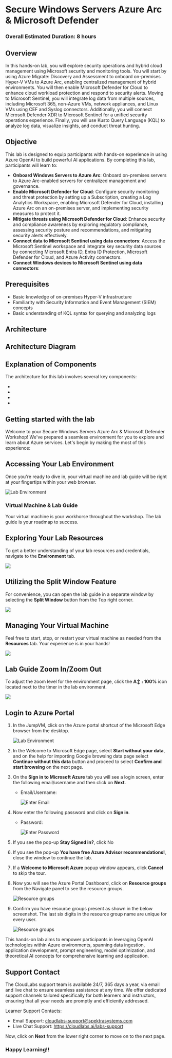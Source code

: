 # Secure Windows Servers Azure Arc & Microsoft Defender

### Overall Estimated Duration: 8 hours

## Overview

In this hands-on lab, you will explore security operations and hybrid cloud management using Microsoft security and monitoring tools. You will start by using Azure Migrate: Discovery and Assessment to onboard on-premises Hyper-V VMs to Azure Arc, enabling centralized management of hybrid environments. You will then enable Microsoft Defender for Cloud to enhance cloud workload protection and respond to security alerts. Moving to Microsoft Sentinel, you will integrate log data from multiple sources, including Microsoft 365, non-Azure VMs, network appliances, and Linux VMs using CEF and Syslog connectors. Additionally, you will connect Microsoft Defender XDR to Microsoft Sentinel for a unified security operations experience. Finally, you will use Kusto Query Language (KQL) to analyze log data, visualize insights, and conduct threat hunting.

## Objective

This lab is designed to equip participants with hands-on experience in using Azure OpenAI to build powerful AI applications. By completing this lab, participants will learn to:

- **Onboard Windows Servers to Azure Arc**: Onboard on-premises servers to Azure Arc-enabled servers for centralized management and governance.
- **Enable Microsoft Defender for Cloud**: Configure security monitoring and threat protection by setting up a Subscription, creating a Log Analytics Workspace, enabling Microsoft Defender for Cloud, installing Azure Arc on an on-premises server, and implementing security measures to protect it.
- **Mitigate threats using Microsoft Defender for Cloud**: Enhance security and compliance awareness by exploring regulatory compliance, assessing security posture and recommendations, and mitigating security alerts effectively.
- **Connect data to Microsoft Sentinel using data connectors**: Access the Microsoft Sentinel workspace and integrate key security data sources by connecting Microsoft Entra ID, Entra ID Protection, Microsoft Defender for Cloud, and Azure Activity connectors.
- **Connect Windows devices to Microsoft Sentinel using data connectors**:


## Prerequisites

- Basic knowledge of on-premises Hyper-V infrastructure
- Familiarity with Security Information and Event Management (SIEM) concepts
- Basic understanding of KQL syntax for querying and analyzing logs

## Architecture


## Architecture Diagram



## Explanation of Components

The architecture for this lab involves several key components:

-
-
-
-

## Getting started with the lab
 
Welcome to your Secure Windows Servers Azure Arc & Microsoft Defender Workshop! We've prepared a seamless environment for you to explore and learn about Azure services. Let's begin by making the most of this experience:
 
## Accessing Your Lab Environment
 
Once you're ready to dive in, your virtual machine and lab guide will be right at your fingertips within your web browser.
 
   ![](media/labguide-1.png "Lab Environment")

### Virtual Machine & Lab Guide
 
Your virtual machine is your workhorse throughout the workshop. The lab guide is your roadmap to success.
 
## Exploring Your Lab Resources
 
To get a better understanding of your lab resources and credentials, navigate to the **Environment** tab.
 
   ![](media/miw(3-3).png)
 
## Utilizing the Split Window Feature
 
For convenience, you can open the lab guide in a separate window by selecting the **Split Window** button from the Top right corner.
 
   ![](media/labguide-1-1.png)
 
## Managing Your Virtual Machine
 
Feel free to start, stop, or restart your virtual machine as needed from the **Resources** tab. Your experience is in your hands!
 
  ![](media/res-1.png)

## Lab Guide Zoom In/Zoom Out
 
To adjust the zoom level for the environment page, click the **A↕ : 100%** icon located next to the timer in the lab environment.

   ![](media/zoom-feature.png)

## Login to Azure Portal

1. In the JumpVM, click on the Azure portal shortcut of the Microsoft Edge browser from the desktop.

   ![](media/img-3.png "Lab Environment")

1. In the Welcome to Microsoft Edge page, select **Start without your data**, and on the help for importing Google browsing data page select **Continue without this data** button and proceed to select **Confirm and start browsing** on the next page.
   
1. On the **Sign in to Microsoft Azure** tab you will see a login screen, enter the following email/username and then click on **Next**. 
   * Email/Username: <inject key="AzureAdUserEmail"></inject>
   
     ![](media/image7.png "Enter Email")
     
1. Now enter the following password and click on **Sign in**.
   * Password: <inject key="AzureAdUserPassword"></inject>
   
     ![](media/image8.png "Enter Password")
     
1. If you see the pop-up **Stay Signed in?**, click No

1. If you see the pop-up **You have free Azure Advisor recommendations!**, close the window to continue the lab.

1. If a **Welcome to Microsoft Azure** popup window appears, click **Cancel** to skip the tour.
   
1. Now you will see the Azure Portal Dashboard, click on **Resource groups** from the Navigate panel to see the resource groups.

    ![](media/select-rg.png "Resource groups")
   
1. Confirm you have resource groups present as shown in the below screenshot. The last six digits in the resource group name are unique for every user.

    ![](media/openai-1.png "Resource groups")
   

This hands-on lab aims to empower participants in leveraging OpenAI technologies within Azure environments, spanning data ingestion, application development, prompt engineering, model optimization, and theoretical AI concepts for comprehensive learning and application.

## Support Contact
 
The CloudLabs support team is available 24/7, 365 days a year, via email and live chat to ensure seamless assistance at any time. We offer dedicated support channels tailored specifically for both learners and instructors, ensuring that all your needs are promptly and efficiently addressed.

Learner Support Contacts:
- Email Support: cloudlabs-support@spektrasystems.com
- Live Chat Support: https://cloudlabs.ai/labs-support

Now, click on **Next** from the lower right corner to move on to the next page.

### Happy Learning!!
